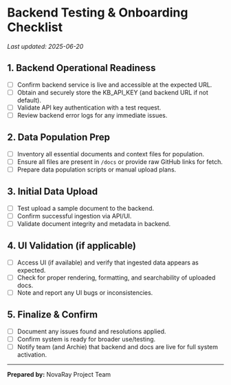 # Backend Testing & Onboarding Checklist

_Last updated: 2025-06-20_

## 1. Backend Operational Readiness
- [ ] Confirm backend service is live and accessible at the expected URL.
- [ ] Obtain and securely store the KB_API_KEY (and backend URL if not default).
- [ ] Validate API key authentication with a test request.
- [ ] Review backend error logs for any immediate issues.

## 2. Data Population Prep
- [ ] Inventory all essential documents and context files for population.
- [ ] Ensure all files are present in `/docs` or provide raw GitHub links for fetch.
- [ ] Prepare data population scripts or manual upload plans.

## 3. Initial Data Upload
- [ ] Test upload a sample document to the backend.
- [ ] Confirm successful ingestion via API/UI.
- [ ] Validate document integrity and metadata in backend.

## 4. UI Validation (if applicable)
- [ ] Access UI (if available) and verify that ingested data appears as expected.
- [ ] Check for proper rendering, formatting, and searchability of uploaded docs.
- [ ] Note and report any UI bugs or inconsistencies.

## 5. Finalize & Confirm
- [ ] Document any issues found and resolutions applied.
- [ ] Confirm system is ready for broader use/testing.
- [ ] Notify team (and Archie) that backend and docs are live for full system activation.

---

**Prepared by:** NovaRay Project Team  